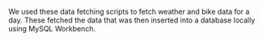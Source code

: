 We used these data fetching scripts to fetch weather and bike data for a day.
These fetched the data that was then inserted into a database locally using MySQL Workbench.
